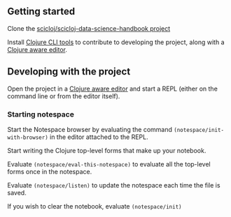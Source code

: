 ## Getting started
Clone the [scicloj/scicloj-data-science-handbook project](https://github.com/scicloj/scicloj-data-science-handbook)

Install [Clojure CLI tools](https://practicalli.github.io/clojure/clojure-tools/install/) to contribute to developing the project, along with a [Clojure aware editor](https://practicalli.github.io/clojure/clojure-editors/).


## Developing with the project
Open the project in a [Clojure aware editor](https://practicalli.github.io/clojure/clojure-editors/) and start a REPL (either on the command line or from the editor itself).

### Starting notespace
Start the Notespace browser by evaluating the command `(notespace/init-with-browser)` in the editor attached to the REPL.

Start writing the Clojure top-level forms that make up your notebook.

Evaluate `(notespace/eval-this-notespace)` to evaluate all the top-level forms once in the notespace.

Evaluate `(notespace/listen)` to update the notespace each time the file is saved.

If you wish to clear the notebook, evaluate `(notespace/init)`
